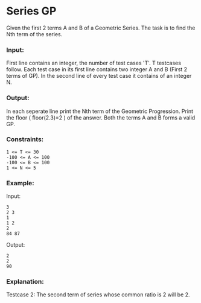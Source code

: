 # Series GP

Given the first 2 terms A and B of a Geometric Series. The task is to find the Nth term of the series.

### Input:
First line contains an integer, the number of test cases 'T'. T testcases follow. Each test case in its first line contains two integer A and B (First 2 terms of GP). In the second line of every test case it contains of an integer N.

### Output:
In each seperate line print the Nth term of the Geometric Progression. Print the floor ( floor(2.3)=2 ) of the answer. Both the terms A and B forms a valid GP. 

### Constraints:
```
1 <= T <= 30
-100 <= A <= 100
-100 <= B <= 100
1 <= N <= 5
```

### Example:
Input:
```
3
2 3
1
1 2
2
84 87
```

Output:
```
2
2
90
```

### Explanation:
Testcase 2: The second term of series whose common ratio is 2 will be 2.